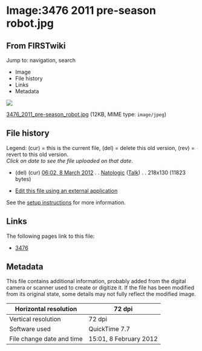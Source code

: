 # Image:3476 2011 pre-season robot.jpg

## From FIRSTwiki

Jump to: navigation, search

- Image
- File history
- Links
- Metadata

![](/media/d/dd/3476_2011_pre-season_robot.jpg)

[3476_2011_pre-season_robot.jpg](/media/d/dd/3476_2011_pre-season_robot.jpg "3476 2011 pre-season robot.jpg") (12KB, MIME type: `image/jpeg`)

## File history

Legend: (cur) = this is the current file, (del) = delete this old version, (rev) = revert to this old version.<br>
_Click on date to see the file uploaded on that date_.

- (del) (cur) [06:02, 8 March 2012](/media/d/dd/3476_2011_pre-season_robot.jpg "/media/d/dd/3476 2011 pre-season robot.jpg") . . [Natologic](/index.php?title=User:Natologic&action=edit "User:Natologic") ([Talk](User_talk:Natologic "User talk:Natologic")) . . 218x130 (11823 bytes)

- [Edit this file using an external application](/index.php?title=Image:3476_2011_pre-season_robot.jpg&action=edit&externaledit=true&mode=file "Image:3476 2011 pre-season robot.jpg")

See the [setup instructions](http://meta.wikimedia.org/wiki/Help:External_editors "http://meta.wikimedia.org/wiki/Help:External_editors") for more information.

## Links

The following pages link to this file:

- [3476](3476 "3476")

## Metadata

This file contains additional information, probably added from the digital camera or scanner used to create or digitize it. If the file has been modified from its original state, some details may not fully reflect the modified image.

Horizontal resolution     | 72 dpi
------------------------- | ----------------------
Vertical resolution       | 72 dpi
Software used             | QuickTime 7.7
File change date and time | 15:01, 8 February 2012
